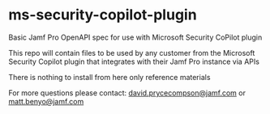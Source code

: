 # ms-security-copilot-plugin
Basic Jamf Pro OpenAPI spec for use with Microsoft Security CoPilot plugin

This repo will contain files to be used by any customer from the Microsoft Security Copilot plugin that integrates
with their Jamf Pro instance via APIs

There is nothing to install from here only reference materials

For more questions please contact: david.prycecompson@jamf.com or matt.benyo@jamf.com
